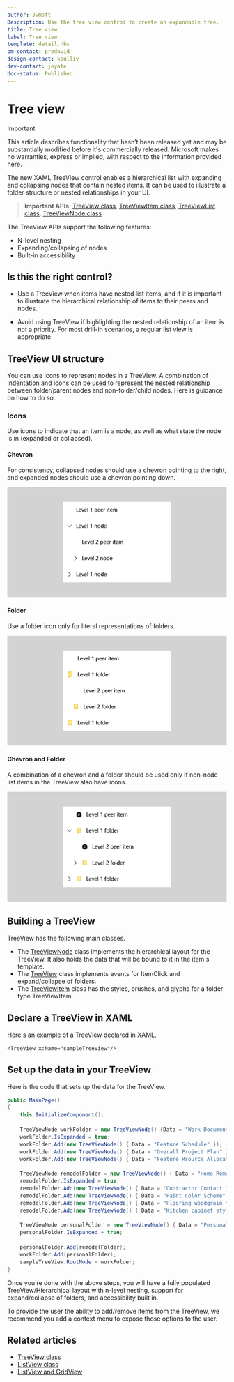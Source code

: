 ```yaml
---
author: Jwmsft
Description: Use the tree view control to create an expandable tree.
title: Tree view
label: Tree view
template: detail.hbs
pm-contact: predavid
design-contact: ksulliv
dev-contact: joyate
doc-status: Published
---
```

# Tree view
<link rel="stylesheet" href="https://az835927.vo.msecnd.net/sites/uwp/Resources/css/custom.css">

> [!IMPORTANT]
> This article describes functionality that hasn’t been released yet and may be substantially modified before it's commercially released. Microsoft makes no warranties, express or implied, with respect to the information provided here.

The new XAML TreeView control enables a hierarchical list with expanding and collapsing nodes that contain nested items. It can be used to illustrate a folder structure or nested relationships in your UI.

> **Important APIs**: [TreeView class](https://docs.microsoft.com/uwp/api/windows.ui.xaml.controls.treeview), [TreeViewItem class](https://docs.microsoft.com/uwp/api/windows.ui.xaml.controls.treeviewitem), [TreeViewList class](https://docs.microsoft.com/uwp/api/windows.ui.xaml.controls.treeviewlist), [TreeViewNode class](https://docs.microsoft.com/uwp/api/windows.ui.xaml.controls.treeviewnode)

The TreeView APIs support the following features:

- N-level nesting
- Expanding/collapsing of nodes
- Built-in accessibility

## Is this the right control?

- Use a TreeView when items have nested list items, and if it is important to illustrate the hierarchical relationship of items to their peers and nodes.

- Avoid using TreeView if highlighting the nested relationship of an item is not a priority. For most drill-in scenarios, a regular list view is appropriate

## TreeView UI structure

You can use icons to represent nodes in a TreeView. A combination of indentation and icons can be used to represent the nested relationship between
folder/parent nodes and non-folder/child nodes. Here is guidance on how to do so.

### Icons

Use icons to indicate that an item is a node, as well as what state the node is in (expanded or collapsed).

#### Chevron

For consistency, collapsed nodes should use a chevron pointing to the right, and expanded nodes should use a chevron pointing down.

![Usage of the Chevron icon in TreeView](images/treeview_chevron.png)

#### Folder

Use a folder icon only for literal representations of folders.

![Usage of the Folder icon in TreeView](images/treeview_folder.png)

#### Chevron and Folder

A combination of a chevron and a folder should be used only if non-node list items in the TreeView also have icons.

![Usage of the Chevron and Folder icons together in a TreeView](images/treeview_chevron_folder.png)

## Building a TreeView

TreeView has the following main classes.

- The [TreeViewNode](https://docs.microsoft.com/uwp/api/windows.ui.xaml.controls.treeviewnode) class implements the hierarchical layout for the TreeView. It also holds the data that will be bound to it in the item's template.
- The [TreeView](https://docs.microsoft.com/uwp/api/windows.ui.xaml.controls.treeview) class implements events for ItemClick and expand/collapse of folders.
- The [TreeViewItem](https://docs.microsoft.com/uwp/api/windows.ui.xaml.controls.treeviewitem) class has the styles, brushes, and glyphs for a folder type TreeViewItem.

## Declare a TreeView in XAML

Here's an example of a TreeView declared in XAML.

```xaml
<TreeView x:Name="sampleTreeView"/>
```

## Set up the data in your TreeView

Here is the code that sets up the data for the TreeView.

```csharp
public MainPage()
{
    this.InitializeComponent();

    TreeViewNode workFolder = new TreeViewNode() {Data = "Work Documents" };
    workFolder.IsExpanded = true;
    workFolder.Add(new TreeViewNode() { Data = "Feature Schedule" });
    workFolder.Add(new TreeViewNode() { Data = "Overall Project Plan" });
    workFolder.Add(new TreeViewNode() { Data = "Feature Rsource Allocation" });

    TreeViewNode remodelFolder = new TreeViewNode() { Data = "Home Remodel" };
    remodelFolder.IsExpanded = true;
    remodelFolder.Add(new TreeViewNode() { Data = "Contractor Contact Info" });
    remodelFolder.Add(new TreeViewNode() { Data = "Paint Color Scheme" });
    remodelFolder.Add(new TreeViewNode() { Data = "Flooring woodgrain type" });
    remodelFolder.Add(new TreeViewNode() { Data = "Kitchen cabinet style" });

    TreeViewNode personalFolder = new TreeViewNode() { Data = "Personal Documents" };
    personalFolder.IsExpanded = true;

    personalFolder.Add(remodelFolder);
    workFolder.Add(personalFolder);
    sampleTreeView.RootNode = workFolder;
}
```

Once you’re done with the above steps, you will have a fully populated TreeView/Hierarchical layout with n-level nesting, support for expand/collapse of folders, and accessibility built in.

To provide the user the ability to add/remove items from the TreeView, we recommend you add a context menu to expose those options to the user.


## Related articles

- [TreeView class](https://docs.microsoft.com/uwp/api/windows.ui.xaml.controls.treeview)
- [ListView class](https://msdn.microsoft.com/library/windows/apps/windows.ui.xaml.controls.listview.aspx)
- [ListView and GridView](listview-and-gridview.md)
